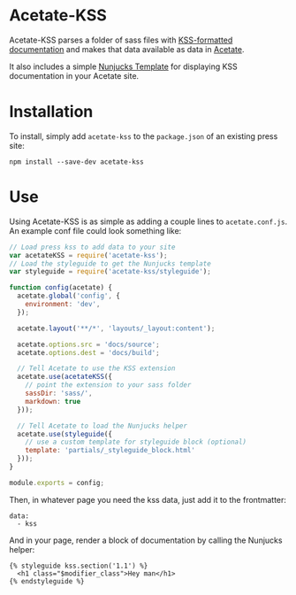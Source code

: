 
# Acetate-KSS

Acetate-KSS parses a folder of sass files with [KSS-formatted documentation](http://warpspire.com/kss/) and makes that data available as data in [Acetate](https://github.com/patrickarlt/acetate).

It also includes a simple [Nunjucks Template](http://mozilla.github.io/nunjucks/) for displaying KSS documentation in your Acetate site.

# Installation

To install, simply add `acetate-kss` to the `package.json` of an existing press site:

```
npm install --save-dev acetate-kss
```

# Use

Using Acetate-KSS is as simple as adding a couple lines to `acetate.conf.js`. An example conf file could look something like:

```js
// Load press kss to add data to your site
var acetateKSS = require('acetate-kss');
// Load the styleguide to get the Nunjucks template
var styleguide = require('acetate-kss/styleguide');

function config(acetate) {
  acetate.global('config', {
    environment: 'dev',
  });

  acetate.layout('**/*', 'layouts/_layout:content');

  acetate.options.src = 'docs/source';
  acetate.options.dest = 'docs/build';

  // Tell Acetate to use the KSS extension
  acetate.use(acetateKSS({
    // point the extension to your sass folder
    sassDir: 'sass/',
    markdown: true
  }));

  // Tell Acetate to load the Nunjucks helper
  acetate.use(styleguide({
    // use a custom template for styleguide block (optional)
    template: 'partials/_styleguide_block.html'
  }));
}

module.exports = config;
```

Then, in whatever page you need the kss data, just add it to the frontmatter:

```
data:
  - kss
```

And in your page, render a block of documentation by calling the Nunjucks helper:

```
{% styleguide kss.section('1.1') %}
  <h1 class="$modifier_class">Hey man</h1>
{% endstyleguide %}
```
